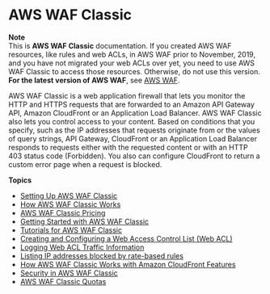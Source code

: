 # AWS WAF Classic<a name="classic-waf-chapter"></a>

**Note**  
This is **AWS WAF Classic** documentation\. If you created AWS WAF resources, like rules and web ACLs, in AWS WAF prior to November, 2019, and you have not migrated your web ACLs over yet, you need to use AWS WAF Classic to access those resources\. Otherwise, do not use this version\.  
**For the latest version of AWS WAF**, see [AWS WAF](waf-chapter.md)\. 

AWS WAF Classic is a web application firewall that lets you monitor the HTTP and HTTPS requests that are forwarded to an Amazon API Gateway API, Amazon CloudFront or an Application Load Balancer\. AWS WAF Classic also lets you control access to your content\. Based on conditions that you specify, such as the IP addresses that requests originate from or the values of query strings, API Gateway, CloudFront or an Application Load Balancer responds to requests either with the requested content or with an HTTP 403 status code \(Forbidden\)\. You also can configure CloudFront to return a custom error page when a request is blocked\.

**Topics**
+ [Setting Up AWS WAF Classic](classic-setting-up-waf.md)
+ [How AWS WAF Classic Works](classic-how-aws-waf-works.md)
+ [AWS WAF Classic Pricing](classic-aws-waf-pricing.md)
+ [Getting Started with AWS WAF Classic](classic-getting-started.md)
+ [Tutorials for AWS WAF Classic](classic-tutorials.md)
+ [Creating and Configuring a Web Access Control List \(Web ACL\)](classic-web-acl.md)
+ [Logging Web ACL Traffic Information](classic-logging.md)
+ [Listing IP addresses blocked by rate\-based rules](classic-listing-managed-ips.md)
+ [How AWS WAF Classic Works with Amazon CloudFront Features](classic-cloudfront-features.md)
+ [Security in AWS WAF Classic](classic-security.md)
+ [AWS WAF Classic Quotas](classic-limits.md)
